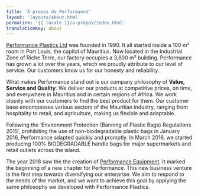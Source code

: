 ```yaml
---
title: 'À propos de Performance'
layout: 'layouts/about.html'
permalink: '{{ locale }}/a-propos/index.html'
translationKey: about
---
```


[Performance Plastics Ltd](/plastics) was founded in 1990. It all started inside a 100 m² room in Port Louis, the capital of Mauritius. Now located in the Industrial Zone of Riche Terre, our factory occupies a 3,600 m² building. Performance has grown a lot over the years, which we proudly attribute to our level of service. Our customers know us for our honesty and reliability.

What makes Performance stand out is our company philosophy of **Value, Service and Quality**. We deliver our products at competitive prices, on time, and everywhere in Mauritius and in certain regions of Africa. We work closely with our customers to find the best product for them. Our customer base encompasses various sectors of the Mauritian industry, ranging from hospitality to retail, and agriculture, making us flexible and adaptable.

Following the ‘Environment Protection (Banning of Plastic Bags) Regulations 2015’, prohibiting the use of non-biodegradable plastic bags in January 2016, Performance adapted quickly and promptly. In March 2016, we started producing 100% BIODEGRADABLE handle bags for major supermarkets and retail outlets across the island.

The year 2018 saw the the creation of [Performance Equipment](/equipment). It marked the beginning of a new chapter for Performance. This new business venture is the first step towards diversifying our enterprise. We aim to respond to the needs of the market, and we want to achieve this goal by applying the same philosophy we developed with Performance Plastics.
